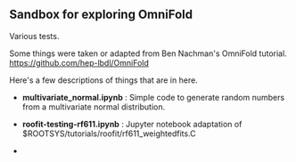 ## Sandbox for exploring OmniFold

Various tests.

Some things were taken or adapted from Ben Nachman's OmniFold tutorial.  https://github.com/hep-lbdl/OmniFold

Here's a few descriptions of things that are in here.

- **multivariate_normal.ipynb** :  Simple code to generate random numbers from a multivariate normal distribution.

- **roofit-testing-rf611.ipynb** :  Jupyter notebook adaptation of $ROOTSYS/tutorials/roofit/rf611_weightedfits.C

- 
